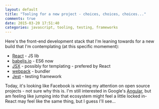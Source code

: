 ```yaml
---
layout: default
title: "Tooling for a new project - choices, choices, choices..."
comments: true
date: 2015-03-20 17:51:40
categories: javascript, tooling, testing, frameworks
---
```


Here's the front-end development stack that I'm leaning towards for a new build that I'm contemplating (at this specific momement):

  * [React](http://facebook.github.io/react/index.html) - JS lib
  * [babeljs.io](http://babeljs.io) - ES6 now
  * [JSX](http://facebook.github.io/jsx/) - possibly for templating - prefered by React
  * [webpack](http://webpack.github.io/) - bundler
  * [Jest](http://facebook.github.io/jest/) - testing framework
  
Today, it's looking like Facebook is winning my attention on open source projects - not sure why this is. I'm still interested in Google's [Angular](https://angularjs.org/), but am feeling like jumping into that ecosystem might feel a little locked in- React may feel like the same thing, but I guess I'll see...

